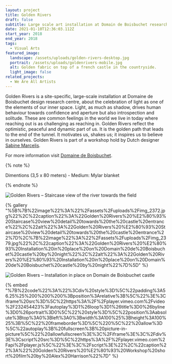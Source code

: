```yaml
---
layout: project
title: Golden Rivers
draft: false
subtitle: Large scale art installation at Domain de Boisbuchet research center
date: 2021-01-10T12:36:03.112Z
start_year: 2018
end_year: 2018
tags:
  - Visual Arts
featured_image:
  landscape: /assets/uploads/golden-rivers-desktop.jpg
  portrait: /assets/uploads/goldenrivers-mobile.jpg
  alt: Golden fabric on top of a french castle in the countryside.
  light_image: false
related_projects:
  - We Are All Artists
---
```

Golden Rivers is a site-specific, large-scale installation at Domaine de Boisbuchet design research centre, about the celebration of light as one of the elements of our inner space. Light, as much as shadow, drives human behaviour towards confidence and aperture but also introspection and solitude. These are common feelings in the world we live in today where reaching out is as challenging as reaching in. Golden Rivers reflect the optimistic, peaceful and dynamic part of us. It is the golden path that leads to the end of the tunnel. It motivates us, shakes us; it inspires us to believe in ourselves. Golden Rivers is part of a workshop hold by Dutch designer [Sabine Marcelis](https://sabinemarcelis.com/).

For more information visit [Domaine de Boisbuchet](https://www.boisbuchet.org/workshop/exploring-light/).

{% note %}

Dimentions (3,5 x 80 meters) - Medium: Mylar blanket

{% endnote %}



![Golden Rivers – Staircase view of the river towards the field](/assets/uploads/stairs.jpg "Golden Rivers – Staircase view of the river looking at the field")

{% gallery "%5B%7B%22image%22%3A%22%2Fassets%2Fuploads%2Fimg_2372.jpg%22%2C%22caption%22%3A%22Golden%20Rivers%20%E2%80%93%20Staircase%20view%20detail%20towards%20the%20castle%20entrance%22%2C%22alt%22%3A%22Golden%20Rivers%20%E2%80%93%20Staircase%20view%20detail%20towards%20the%20castle%20entrance%22%7D%2C%7B%22image%22%3A%22%2Fassets%2Fuploads%2Fimg_2379.jpg%22%2C%22caption%22%3A%22Golden%20Rivers%20%E2%80%93%20Installation%20in%20place%20on%20Domain%20de%20Boisbuchet%20castle%20by%20night%22%2C%22alt%22%3A%22Golden%20Rivers%20%E2%80%93%20Installation%20in%20place%20on%20Domain%20de%20Boisbuchet%20castle%20by%20night%22%7D%5D" %}

![Golden Rivers – Installation in place on Domain de Boisbuchet castle](/assets/uploads/al_template-desktop.jpg "Golden Rivers – Installation in place on Domain de Boisbuchet castle")

{% embed "%7B%22code%22%3A%22%3Cdiv%20style%3D%5C%22padding%3A56.25%25%200%200%200%3Bposition%3Arelative%3B%5C%22%3E%3Ciframe%20src%3D%5C%22https%3A%2F%2Fplayer.vimeo.com%2Fvideo%2F232454423%3Fautoplay%3D1%26loop%3D1%26title%3D0%26byline%3D0%26portrait%3D0%5C%22%20style%3D%5C%22position%3Aabsolute%3Btop%3A0%3Bleft%3A0%3Bwidth%3A100%25%3Bheight%3A100%25%3B%5C%22%20frameborder%3D%5C%220%5C%22%20allow%3D%5C%22autoplay%3B%20fullscreen%3B%20picture-in-picture%5C%22%20allowfullscreen%3E%3C%2Fiframe%3E%3C%2Fdiv%3E%3Cscript%20src%3D%5C%22https%3A%2F%2Fplayer.vimeo.com%2Fapi%2Fplayer.js%5C%22%3E%3C%2Fscript%3E%22%2C%22caption%22%3A%22%20Golden%20Rivers%20%E2%80%93%20Workshop%20short%20film%20by%20Alex%20Harrison%22%7D" %}